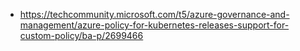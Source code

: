 - https://techcommunity.microsoft.com/t5/azure-governance-and-management/azure-policy-for-kubernetes-releases-support-for-custom-policy/ba-p/2699466
